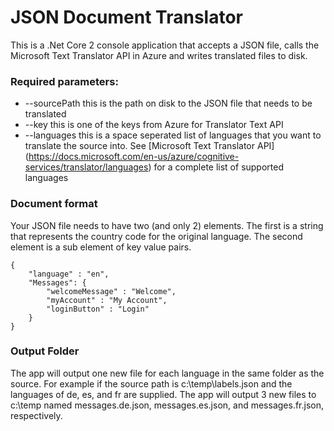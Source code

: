 # JSON Document Translator

This is a .Net Core 2 console application that accepts a JSON file, calls the Microsoft Text Translator API in Azure and writes translated files to disk.


### Required parameters:
* --sourcePath this is the path on disk to the JSON file that needs to be translated
* --key this is one of the keys from Azure for Translator Text API
* --languages this is a space seperated list of languages that you want to translate the source into. See [Microsoft Text Translator API] (https://docs.microsoft.com/en-us/azure/cognitive-services/translator/languages) for a complete list of supported languages

### Document format
Your JSON file needs to have two (and only 2) elements. The first is a string that represents the country code for the original language. The second element is a sub element of key value pairs.
   
    {
        "language" : "en",
        "Messages": {
            "welcomeMessage" : "Welcome",
            "myAccount" : "My Account",
            "loginButton" : "Login"
        }
    }


### Output Folder
The app will output one new file for each language in the same folder as the source. For example if the source path is c:\temp\labels.json and the languages of de, es, and fr are supplied. The app will output 3 new files to c:\temp named messages.de.json, messages.es.json, and messages.fr.json, respectively.